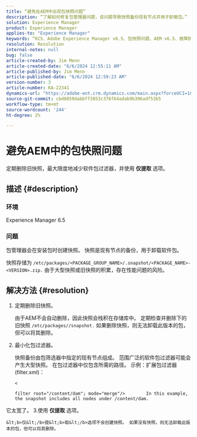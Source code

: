 ```yaml
---
title: “避免在AEM中出现包快照问题”
description: “了解如何修复包管理器问题，该问题导致快照备份现有节点并用于卸载包。”
solution: Experience Manager
product: Experience Manager
applies-to: "Experience Manager"
keywords: “KCS、Adobe Experience Manager v6.5、包快照问题、AEM v6.5、故障排除”
resolution: Resolution
internal-notes: null
bug: false
article-created-by: Jim Menn
article-created-date: "6/6/2024 12:55:11 AM"
article-published-by: Jim Menn
article-published-date: "6/6/2024 12:59:23 AM"
version-number: 3
article-number: KA-22341
dynamics-url: "https://adobe-ent.crm.dynamics.com/main.aspx?forceUCI=1&pagetype=entityrecord&etn=knowledgearticle&id=ec39a067-9f23-ef11-840b-6045bd006268"
source-git-commit: cbd8859dabbff3853c376f64adab9b396adf53b5
workflow-type: tm+mt
source-wordcount: '244'
ht-degree: 2%

---
```


# 避免AEM中的包快照问题


定期删除旧快照，最大限度地减少软件包过滤器，并使用 <b>仅提取</b> 选项。

## 描述 {#description}


### <b>环境</b>

Experience Manager 6.5



### <b>问题</b>

包管理器会在安装包时创建快照。 快照是现有节点的备份，用于卸载软件包。

快照存储为 `/etc/packages/<PACKAGE_GROUP_NAME>/.snapshot/<PACKAGE_NAME>-<VERSION>.zip.` 由于大型快照或旧快照的积累，存在性能问题的风险。


## 解决方法 {#resolution}


1. 定期删除旧快照。

   由于AEM不会自动删除，因此快照会栈积在存储库中。 定期检查并删除下的旧快照 `/etc/packages//snapshot.` 如果删除快照，则无法卸载此版本的包，但可以将其删除。


2. 最小化包过滤器。

   快照备份由包筛选器中指定的现有节点组成。 范围广泛的软件包过滤器可能会产生大型快照。 在包过滤器中仅包含所需的路径。 示例：扩展包过滤器(filter.xml)：



   `<`


   ```
   filter root="/content/dam"; mode="merge"/>        In this example, the snapshot includes all nodes under /content/dam.
   ```

它太宽了。
3.使用 <b>仅提取</b> 选项。

    &lt;b>仅&lt;/b>提&lt;b>取&lt;/b>选项不会创建快照。 如果没有快照，则无法卸载此版本的包，但可以将其删除。
    

